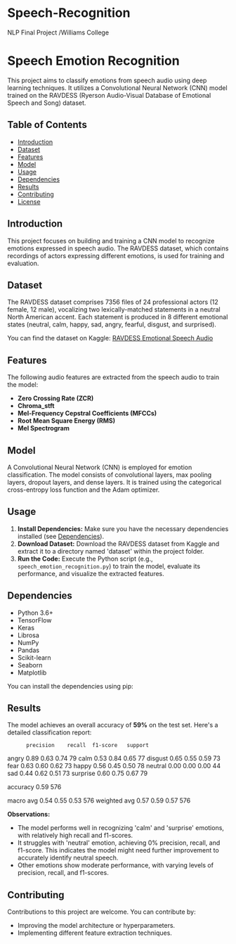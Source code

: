 # Speech-Recognition
NLP Final Project /Williams College
# Speech Emotion Recognition

This project aims to classify emotions from speech audio using deep learning techniques. It utilizes a Convolutional Neural Network (CNN) model trained on the RAVDESS (Ryerson Audio-Visual Database of Emotional Speech and Song) dataset.

## Table of Contents

* [Introduction](#introduction)
* [Dataset](#dataset)
* [Features](#features)
* [Model](#model)
* [Usage](#usage)
* [Dependencies](#dependencies)
* [Results](#results)
* [Contributing](#contributing)
* [License](#license)

## Introduction

This project focuses on building and training a CNN model to recognize emotions expressed in speech audio. The RAVDESS dataset, which contains recordings of actors expressing different emotions, is used for training and evaluation.

## Dataset

The RAVDESS dataset comprises 7356 files of 24 professional actors (12 female, 12 male), vocalizing two lexically-matched statements in a neutral North American accent. Each statement is produced in 8 different emotional states (neutral, calm, happy, sad, angry, fearful, disgust, and surprised). 

You can find the dataset on Kaggle: [RAVDESS Emotional Speech Audio](https://www.kaggle.com/datasets/uwrfkaggler/ravdess-emotional-speech-audio)

## Features

The following audio features are extracted from the speech audio to train the model:

* **Zero Crossing Rate (ZCR)**
* **Chroma_stft**
* **Mel-Frequency Cepstral Coefficients (MFCCs)**
* **Root Mean Square Energy (RMS)**
* **Mel Spectrogram**

## Model

A Convolutional Neural Network (CNN) is employed for emotion classification. The model consists of convolutional layers, max pooling layers, dropout layers, and dense layers. It is trained using the categorical cross-entropy loss function and the Adam optimizer.

## Usage

1. **Install Dependencies:** Make sure you have the necessary dependencies installed (see [Dependencies](#dependencies)).
2. **Download Dataset:** Download the RAVDESS dataset from Kaggle and extract it to a directory named 'dataset' within the project folder.
3. **Run the Code:** Execute the Python script (e.g., `speech_emotion_recognition.py`) to train the model, evaluate its performance, and visualize the extracted features.

## Dependencies

* Python 3.6+
* TensorFlow
* Keras
* Librosa
* NumPy
* Pandas
* Scikit-learn
* Seaborn
* Matplotlib

You can install the dependencies using pip:

## Results

The model achieves an overall accuracy of **59%** on the test set. Here's a detailed classification report:

          precision    recall  f1-score   support

   angry       0.89      0.63      0.74        79
    calm       0.53      0.84      0.65        77
 disgust       0.65      0.55      0.59        73
    fear       0.63      0.60      0.62        73
   happy       0.56      0.45      0.50        78
 neutral       0.00      0.00      0.00        44
     sad       0.44      0.62      0.51        73
surprise       0.60      0.75      0.67        79

accuracy                           0.59       576


macro avg 0.54 0.55 0.53 576 weighted avg 0.57 0.59 0.57 576

 
**Observations:**

* The model performs well in recognizing 'calm' and 'surprise' emotions, with relatively high recall and f1-scores.
* It struggles with 'neutral' emotion, achieving 0% precision, recall, and f1-score. This indicates the model might need further improvement to accurately identify neutral speech.
* Other emotions show moderate performance, with varying levels of precision, recall, and f1-scores.

## Contributing

Contributions to this project are welcome. You can contribute by:

* Improving the model architecture or hyperparameters.
* Implementing different feature extraction techniques.
